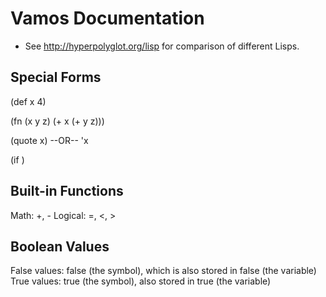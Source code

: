 Vamos Documentation
===================

* See http://hyperpolyglot.org/lisp for comparison of different Lisps.

Special Forms
-------------

(def x 4)

(fn (x y z) (+ x (+ y z)))

(quote x) --OR-- 'x

(if <BOOL> <THEN> <ELSE>)

Built-in Functions
------------------

Math: +, -
Logical: =, <, >

Boolean Values
--------------

False values: false (the symbol), which is also stored in false (the variable)
True values: true (the symbol), also stored in true (the variable)
